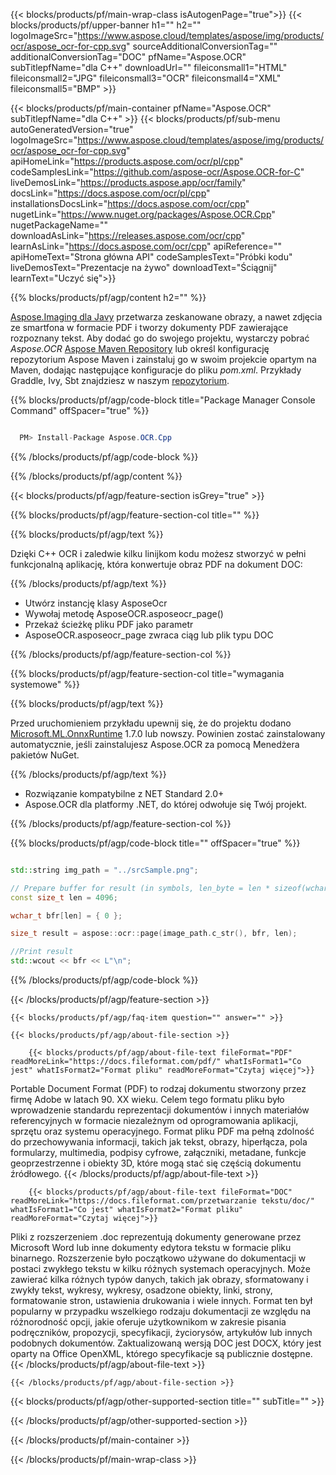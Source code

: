 ﻿---
title:  
weight: 3920
url: /pl/cpp/conversion/pdf-to-doc/ 
lang: pl
langdirlevel: 2
locales: ja,it,ru,de,es,fr,nl,id,lt,pl,pt,vi,tr,ko
description: Przykładowy kod konwersji PDF na DOC Java. Użyj przykładowego kodu API dla plików wsadowych PDF do konwersji DOC w dowolnej aplikacji internetowej lub opartej na Javie na komputery stacjonarne.
---

{{< blocks/products/pf/main-wrap-class isAutogenPage="true">}}
{{< blocks/products/pf/upper-banner h1="" h2="" logoImageSrc="https://www.aspose.cloud/templates/aspose/img/products/ocr/aspose_ocr-for-cpp.svg" sourceAdditionalConversionTag="" additionalConversionTag="DOC" pfName="Aspose.OCR" subTitlepfName="dla C++" downloadUrl="" fileiconsmall1="HTML" fileiconsmall2="JPG" fileiconsmall3="OCR" fileiconsmall4="XML" fileiconsmall5="BMP" >}}


{{< blocks/products/pf/main-container pfName="Aspose.OCR" subTitlepfName="dla C++" >}}
{{< blocks/products/pf/sub-menu autoGeneratedVersion="true" logoImageSrc="https://www.aspose.cloud/templates/aspose/img/products/ocr/aspose_ocr-for-cpp.svg" apiHomeLink="https://products.aspose.com/ocr/pl/cpp" codeSamplesLink="https://github.com/aspose-ocr/Aspose.OCR-for-C" liveDemosLink="https://products.aspose.app/ocr/family" docsLink="https://docs.aspose.com/ocr/pl/cpp" installationsDocsLink="https://docs.aspose.com/ocr/cpp" nugetLink="https://www.nuget.org/packages/Aspose.OCR.Cpp" nugetPackageName="" downloadAsLink="https://releases.aspose.com/ocr/cpp" learnAsLink="https://docs.aspose.com/ocr/cpp" apiReference="" apiHomeText="Strona główna API" codeSamplesText="Próbki kodu" liveDemosText="Prezentacje na żywo" downloadText="Ściągnij" learnText="Uczyć się">}}

{{% blocks/products/pf/agp/content h2="" %}}



[Aspose.Imaging dla Javy](https://products.aspose.com/imaging/java)
 przetwarza zeskanowane obrazy, a nawet zdjęcia ze smartfona w formacie PDF i tworzy dokumenty PDF zawierające rozpoznany tekst. Aby dodać go do swojego projektu, wystarczy pobrać *Aspose.OCR*
[Aspose Maven Repository](https://repository.aspose.com/webapp/#/artifacts/browse/tree/General/repo/com/aspose/aspose-imaging) lub określ konfigurację repozytorium Aspose Maven
i zainstaluj go w swoim projekcie opartym na Maven, dodając następujące konfiguracje do pliku _pom.xml_. Przykłady Graddle, Ivy, Sbt znajdziesz w naszym [repozytorium](https://repository.aspose.com/ocr/).

{{% blocks/products/pf/agp/code-block title="Package Manager Console Command" offSpacer="true" %}}

```cs

  PM> Install-Package Aspose.OCR.Cpp

```

{{% /blocks/products/pf/agp/code-block %}}

{{% /blocks/products/pf/agp/content %}}

{{< blocks/products/pf/agp/feature-section isGrey="true" >}}

{{% blocks/products/pf/agp/feature-section-col title="" %}}

{{% blocks/products/pf/agp/text %}}

Dzięki C++ OCR i zaledwie kilku linijkom kodu możesz stworzyć w pełni funkcjonalną aplikację, która konwertuje obraz PDF na dokument DOC:

{{% /blocks/products/pf/agp/text %}}

+ Utwórz instancję klasy AsposeOcr
+ Wywołaj metodę AsposeOCR.asposeocr_page()
+ Przekaż ścieżkę pliku PDF jako parametr
+ AsposeOCR.asposeocr_page zwraca ciąg lub plik typu DOC

{{% /blocks/products/pf/agp/feature-section-col %}}

{{% blocks/products/pf/agp/feature-section-col title="wymagania systemowe" %}}

{{% blocks/products/pf/agp/text %}}

Przed uruchomieniem przykładu upewnij się, że do projektu dodano [Microsoft.ML.OnnxRuntime](https://www.nuget.org/packages/Microsoft.ML.OnnxRuntime/) 1.7.0 lub nowszy. Powinien zostać zainstalowany automatycznie, jeśli zainstalujesz Aspose.OCR za pomocą Menedżera pakietów NuGet.

{{% /blocks/products/pf/agp/text %}}

- Rozwiązanie kompatybilne z NET Standard 2.0+
- Aspose.OCR dla platformy .NET, do której odwołuje się Twój projekt.

{{% /blocks/products/pf/agp/feature-section-col %}}

{{% blocks/products/pf/agp/code-block title="" offSpacer="true" %}}

```cpp

std::string img_path = "../srcSample.png";

// Prepare buffer for result (in symbols, len_byte = len * sizeof(wchar_t))
const size_t len = 4096;

wchar_t bfr[len] = { 0 };

size_t result = aspose::ocr::page(image_path.c_str(), bfr, len);

//Print result
std::wcout << bfr << L"\n";

```

{{% /blocks/products/pf/agp/code-block %}}

{{< /blocks/products/pf/agp/feature-section >}}

    {{< blocks/products/pf/agp/faq-item question="" answer="" >}}

    {{< blocks/products/pf/agp/about-file-section >}}
       
        {{< blocks/products/pf/agp/about-file-text fileFormat="PDF" readMoreLink="https://docs.fileformat.com/pdf/" whatIsFormat1="Co jest" whatIsFormat2="Format pliku" readMoreFormat="Czytaj więcej">}}
Portable Document Format (PDF) to rodzaj dokumentu stworzony przez firmę Adobe w latach 90. XX wieku. Celem tego formatu pliku było wprowadzenie standardu reprezentacji dokumentów i innych materiałów referencyjnych w formacie niezależnym od oprogramowania aplikacji, sprzętu oraz systemu operacyjnego. Format pliku PDF ma pełną zdolność do przechowywania informacji, takich jak tekst, obrazy, hiperłącza, pola formularzy, multimedia, podpisy cyfrowe, załączniki, metadane, funkcje geoprzestrzenne i obiekty 3D, które mogą stać się częścią dokumentu źródłowego.
        {{< /blocks/products/pf/agp/about-file-text >}}

        {{< blocks/products/pf/agp/about-file-text fileFormat="DOC" readMoreLink="https://docs.fileformat.com/przetwarzanie tekstu/doc/" whatIsFormat1="Co jest" whatIsFormat2="Format pliku" readMoreFormat="Czytaj więcej">}}
Pliki z rozszerzeniem .doc reprezentują dokumenty generowane przez Microsoft Word lub inne dokumenty edytora tekstu w formacie pliku binarnego. Rozszerzenie było początkowo używane do dokumentacji w postaci zwykłego tekstu w kilku różnych systemach operacyjnych. Może zawierać kilka różnych typów danych, takich jak obrazy, sformatowany i zwykły tekst, wykresy, wykresy, osadzone obiekty, linki, strony, formatowanie stron, ustawienia drukowania i wiele innych. Format ten był popularny w przypadku wszelkiego rodzaju dokumentacji ze względu na różnorodność opcji, jakie oferuje użytkownikom w zakresie pisania podręczników, propozycji, specyfikacji, życiorysów, artykułów lub innych podobnych dokumentów. Zaktualizowaną wersją DOC jest DOCX, który jest oparty na Office OpenXML, którego specyfikacje są publicznie dostępne.
        {{< /blocks/products/pf/agp/about-file-text >}}

    {{< /blocks/products/pf/agp/about-file-section >}}

<!-- aboutfile Ends -->

{{< blocks/products/pf/agp/other-supported-section title="" subTitle="" >}}



{{< /blocks/products/pf/agp/other-supported-section >}}

{{< /blocks/products/pf/main-container >}}
    
{{< /blocks/products/pf/main-wrap-class >}}
